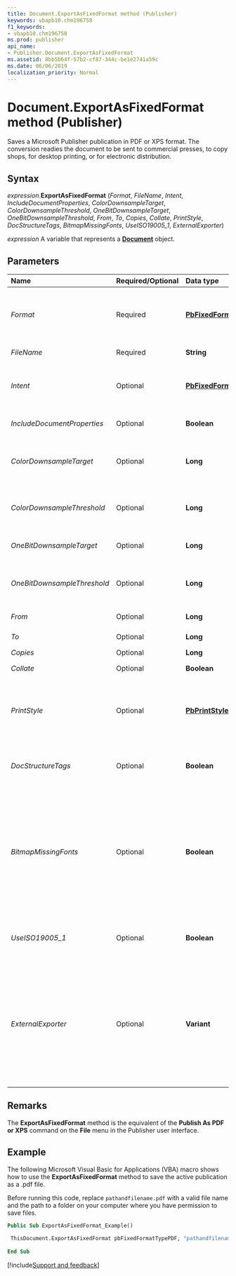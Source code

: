 ```yaml
---
title: Document.ExportAsFixedFormat method (Publisher)
keywords: vbapb10.chm196758
f1_keywords:
- vbapb10.chm196758
ms.prod: publisher
api_name:
- Publisher.Document.ExportAsFixedFormat
ms.assetid: 8bb5b64f-57b2-cf87-344c-be1e2741a59c
ms.date: 06/06/2019
localization_priority: Normal
---
```



# Document.ExportAsFixedFormat method (Publisher)

Saves a Microsoft Publisher publication in PDF or XPS format. The conversion readies the document to be sent to commercial presses, to copy shops, for desktop printing, or for electronic distribution.


## Syntax

_expression_.**ExportAsFixedFormat** (_Format_, _FileName_, _Intent_, _IncludeDocumentProperties_, _ColorDownsampleTarget_, _ColorDownsampleThreshold_, _OneBitDownsampleTarget_, _OneBitDownsampleThreshold_, _From_, _To_, _Copies_, _Collate_, _PrintStyle_, _DocStructureTags_, _BitmapMissingFonts_, _UseISO19005\_1_, _ExternalExporter_)

_expression_ A variable that represents a **[Document](Publisher.Document.md)** object.


## Parameters

|Name|Required/Optional|Data type|Description|
|:-----|:-----|:-----|:-----|
|_Format_|Required| **[PbFixedFormatType](publisher.pbfixedformattype.md)** |The format in which you want to export the publication. Can be one of the **PbFixedFormatType** constants.|
|_FileName_|Required| **String**|The file name for the exported file.|
|_Intent_|Optional| **[PbFixedFormatIntent](publisher.pbfixedformatintent.md)** |The output quality of the exported file. Can be one of the **PbFixedFormatIntent** constants.|
|_IncludeDocumentProperties_|Optional| **Boolean**| **True** if you want to save the document properties with the PDF file.|
|_ColorDownsampleTarget_|Optional| **Long**|The target for down-sampling of colored images. Measured in dots per inch. Must be greater than 96. |
|_ColorDownsampleThreshold_|Optional| **Long**|The threshold at or above which an image is down-sampled to the _ColorDownsampleTarget_ level.|
|_OneBitDownsampleTarget_|Optional| **Long**|The target for down-sampling of one-bit images.|
|_OneBitDownsampleThreshold_|Optional| **Long**|The threshold at or above which an image is down-sampled to the _OneBitDownsampleTarget_ level.|
|_From_|Optional| **Long**|The page number of the first page to export.|
|_To_|Optional| **Long**|The page number of the last page to export.|
|_Copies_|Optional| **Long**|The number of copies.|
|_Collate_|Optional| **Boolean**|Whether to collate the copies.|
|_PrintStyle_|Optional| **[PbPrintStyle](Publisher.PbPrintStyle.md)**|The style in which to print the exported file. Can be one of the **PbPrintStyle** constants. The default value depends on the value of the _Intent_ parameter.|
|_DocStructureTags_|Optional| **Boolean**|Whether to include document structure tags to improve document accessibility. The default is **True**.|
|_BitmapMissingFonts_|Optional| **Boolean**|Whether to include a bitmap of the text. Pass **True** for this parameter when font licenses do not permit a font to be embedded in the PDF file. If you pass **False**, the font is referenced, and the viewer's computer substitutes an appropriate font if the authored one is not available. Default value is **True**. |
|_UseISO19005\_1_|Optional| **Boolean**|Whether the resulting document is compliant with ISO 19005-1 (PDF/A). The default is **False**.|
|_ExternalExporter_|Optional| **Variant**|A pointer to an add-in that allows calls to an alternate implementation of code. You can add support for additional fixed formats by writing a Microsoft Office add-in that implements the **IMsoDocExporter** COM interface. For more information, see [Extend the fixed-format export feature in Word Automation Services](https://docs.microsoft.com/sharepoint/dev/general-development/extend-the-fixed-format-export-feature-in-word-automation-services).|

## Remarks

The **ExportAsFixedFormat** method is the equivalent of the **Publish As PDF or XPS** command on the **File** menu in the Publisher user interface.


## Example

The following Microsoft Visual Basic for Applications (VBA) macro shows how to use the **ExportAsFixedFormat** method to save the active publication as a .pdf file.

Before running this code, replace `pathandfilename.pdf` with a valid file name and the path to a folder on your computer where you have permission to save files.

```vb
Public Sub ExportAsFixedFormat_Example() 
 
 ThisDocument.ExportAsFixedFormat pbFixedFormatTypePDF, "pathandfilename.pdf" 
 
End Sub
```


[!include[Support and feedback](~/includes/feedback-boilerplate.md)]